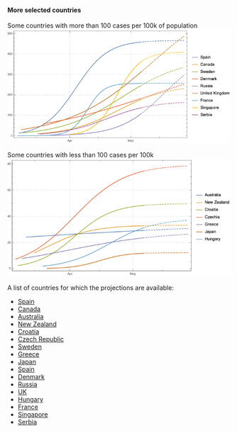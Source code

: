 #### More selected countries 

Some countries with more than 100 cases per 100k of population
![](countries/plotdump/moremscprojplots.png)

Some countries with less than 100 cases per 100k 
![](countries/plotdump/lessmscprojplots.png)

A list of countries for which the projections are available:
* [Spain](countries/spain.md)
* [Canada](countries/canada.md)
* [Australia](countries/australia.md)
* [New Zealand](countries/newzealand.md)
* [Croatia](countries/croatia.md)
* [Czech Republic](countries/czechia.md)
* [Sweden](countries/sweden.md)
* [Greece](countries/greece.md)
* [Japan](countries/japan.md)
* [Spain](countries/spain.md)
* [Denmark](countries/denmark.md)
* [Russia](countries/russia.md)
* [UK](countries/uk.md)
* [Hungary](countries/hungary.md)
* [France](countries/france.md)
* [Singapore](countries/singapore.md)
* [Serbia](countries/serbia.md)